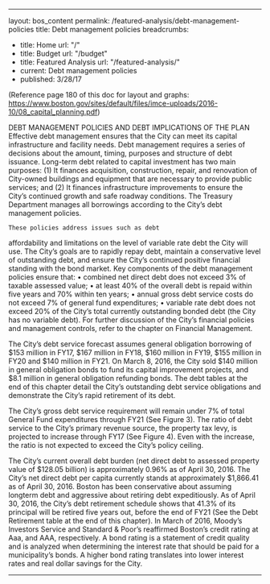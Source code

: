 ---
layout: bos_content
permalink: /featured-analysis/debt-management-policies
title: Debt management policies
breadcrumbs:
 - title: Home
   url: "/"
 - title: Budget
   url: "/budget"
 - title: Featured Analysis
   url: "/featured-analysis/"
 - current: Debt management policies
 - published: 3/28/17


(Reference page 180 of this doc for layout and graphs: https://www.boston.gov/sites/default/files/imce-uploads/2016-10/08_capital_planning.pdf)

DEBT MANAGEMENT POLICIES AND DEBT
	IMPLICATIONS OF THE PLAN
	Effective debt management ensures that the City can
	meet its capital infrastructure and facility needs. Debt
	management requires a series of decisions about the
	amount, timing, purposes and structure of debt
	issuance. Long-term debt related to capital
	investment has two main purposes:
	(1) It finances acquisition, construction, repair, and
	renovation of City-owned buildings and equipment
	that are necessary to provide public services; and
	(2) It finances infrastructure improvements to ensure
	the City’s continued growth and safe roadway
	conditions.
	The Treasury Department manages all borrowings
	according to the City’s debt management policies.

	These policies address issues such as debt
affordability and limitations on the level of variable
rate debt the City will use. The City’s goals are to
rapidly repay debt, maintain a conservative level of
outstanding debt, and ensure the City’s continued
positive financial standing with the bond market.
Key components of the debt management policies
ensure that:
• combined net direct debt does not exceed
3% of taxable assessed value;
• at least 40% of the overall debt is repaid
within five years and 70% within ten years;
• annual gross debt service costs do not
exceed 7% of general fund expenditures;
• variable rate debt does not exceed 20% of
the City’s total currently outstanding
bonded debt (the City has no variable debt).
For further discussion of the City’s financial policies
and management controls, refer to the chapter on
Financial Management. 

The City’s debt service forecast assumes general
obligation borrowing of $153 million in FY17, $167
million in FY18, $160 million in FY19, $155 million in
FY20 and $140 million in FY21. On March 8, 2016, the
City sold $140 million in general obligation bonds to
fund its capital improvement projects, and $8.1 million
in general obligation refunding bonds. The debt tables
at the end of this chapter detail the City’s outstanding
debt service obligations and demonstrate the City’s
rapid retirement of its debt. 

The City’s gross debt service requirement will remain
under 7% of total General Fund expenditures through
FY21 (See Figure 3).
The ratio of debt service to the City’s primary revenue
source, the property tax levy, is projected to increase
through FY17 (See Figure 4). Even with the increase,
the ratio is not expected to exceed the City’s policy
ceiling. 

The City’s current overall debt burden (net direct debt
to assessed property value of $128.05 billion) is
approximately 0.96% as of April 30, 2016. The City’s net
direct debt per capita currently stands at
approximately $1,866.41 as of April 30, 2016.
Boston has been conservative about assuming longterm
debt and aggressive about retiring debt
expeditiously. As of April 30, 2016, the City’s debt
retirement schedule shows that 41.3% of its principal
will be retired five years out, before the end of FY21
(See the Debt Retirement table at the end of this
chapter).
In March of 2016, Moody’s Investors Service and
Standard & Poor’s reaffirmed Boston’s credit rating at
Aaa, and AAA, respectively. A bond rating is a
statement of credit quality and is analyzed when
determining the interest rate that should be paid for a
municipality’s bonds. A higher bond rating translates
into lower interest rates and real dollar savings for the
City.  

 ---